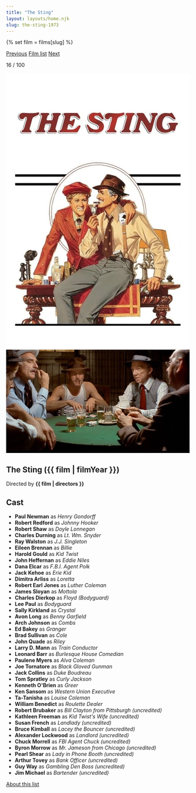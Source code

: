 ```yaml
---
title: "The Sting"
layout: layouts/home.njk
slug: the-sting-1973
---
```


{% set film = films[slug] %}

<nav class="films">
  <a class="prev" href="../duck-you-sucker-1971">Previous</a>
  <a href="../">Film list</a>
  <a class="next" href="../dog-day-afternoon-1975">Next</a>
</nav>

<p>16 / 100</p>

<article class="film">
  <div class="backdrop-and-poster">
    <img class="poster" src="../films/posters/the-sting-1973.jpg" alt="">
    <img class="backdrop" src="../films/backdrops/the-sting-1973.jpg" alt="">
  </div>

  <h1>The Sting ({{ film | filmYear }})</h1>

  <p class="director">
    Directed by <strong>{{ film | directors }}</strong>
  </p>


  <h2>
    Cast
  </h2>
  <ul>
            <li><strong>Paul Newman</strong> as <em>Henry Gondorff</em></li>
        <li><strong>Robert Redford</strong> as <em>Johnny Hooker</em></li>
        <li><strong>Robert Shaw</strong> as <em>Doyle Lonnegan</em></li>
        <li><strong>Charles Durning</strong> as <em>Lt. Wm. Snyder</em></li>
        <li><strong>Ray Walston</strong> as <em>J.J. Singleton</em></li>
        <li><strong>Eileen Brennan</strong> as <em>Billie</em></li>
        <li><strong>Harold Gould</strong> as <em>Kid Twist</em></li>
        <li><strong>John Heffernan</strong> as <em>Eddie Niles</em></li>
        <li><strong>Dana Elcar</strong> as <em>F.B.I. Agent Polk</em></li>
        <li><strong>Jack Kehoe</strong> as <em>Erie Kid</em></li>
        <li><strong>Dimitra Arliss</strong> as <em>Loretta</em></li>
        <li><strong>Robert Earl Jones</strong> as <em>Luther Coleman</em></li>
        <li><strong>James Sloyan</strong> as <em>Mottola</em></li>
        <li><strong>Charles Dierkop</strong> as <em>Floyd (Bodyguard)</em></li>
        <li><strong>Lee Paul</strong> as <em>Bodyguard</em></li>
        <li><strong>Sally Kirkland</strong> as <em>Crystal</em></li>
        <li><strong>Avon Long</strong> as <em>Benny Garfield</em></li>
        <li><strong>Arch Johnson</strong> as <em>Combs</em></li>
        <li><strong>Ed Bakey</strong> as <em>Granger</em></li>
        <li><strong>Brad Sullivan</strong> as <em>Cole</em></li>
        <li><strong>John Quade</strong> as <em>Riley</em></li>
        <li><strong>Larry D. Mann</strong> as <em>Train Conductor</em></li>
        <li><strong>Leonard Barr</strong> as <em>Burlesque House Comedian</em></li>
        <li><strong>Paulene Myers</strong> as <em>Alva Coleman</em></li>
        <li><strong>Joe Tornatore</strong> as <em>Black Gloved Gunman</em></li>
        <li><strong>Jack Collins</strong> as <em>Duke Boudreau</em></li>
        <li><strong>Tom Spratley</strong> as <em>Curly Jackson</em></li>
        <li><strong>Kenneth O'Brien</strong> as <em>Greer</em></li>
        <li><strong>Ken Sansom</strong> as <em>Western Union Executive</em></li>
        <li><strong>Ta-Tanisha</strong> as <em>Louise Coleman</em></li>
        <li><strong>William Benedict</strong> as <em>Roulette Dealer</em></li>
        <li><strong>Robert Brubaker</strong> as <em>Bill Clayton from Pittsburgh (uncredited)</em></li>
        <li><strong>Kathleen Freeman</strong> as <em>Kid Twist's Wife (uncredited)</em></li>
        <li><strong>Susan French</strong> as <em>Landlady (uncredited)</em></li>
        <li><strong>Bruce Kimball</strong> as <em>Lacey the Bouncer (uncredited)</em></li>
        <li><strong>Alexander Lockwood</strong> as <em>Landlord (uncredited)</em></li>
        <li><strong>Chuck Morrell</strong> as <em>FBI Agent Chuck (uncredited)</em></li>
        <li><strong>Byron Morrow</strong> as <em>Mr. Jameson from Chicago (uncredited)</em></li>
        <li><strong>Pearl Shear</strong> as <em>Lady in Phone Booth (uncredited)</em></li>
        <li><strong>Arthur Tovey</strong> as <em>Bank Officer (uncredited)</em></li>
        <li><strong>Guy Way</strong> as <em>Gambling Den Boss (uncredited)</em></li>
        <li><strong>Jim Michael</strong> as <em>Bartender (uncredited)</em></li>
  </ul>
</article>
<footer>
  <a href="../about">About this list</a>
</footer>
